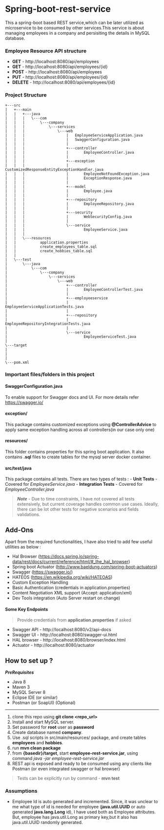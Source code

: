 
# Spring-boot-rest-service

This a spring-boot based REST service,which can be later utilized as microservice to be consumed by other services.This service is about managing employees in a company and persisiting the details in MySQL database.

### Employee Resource API structure
- **GET** - http://localhost:8080/api/employees
- **GET** - http://localhost:8080/api/employees/{id}
- **POST** - http://localhost:8080/api/employees
- **PUT** - http://localhost:8080/api/employees/{id}
- **DELETE** - http://localhost:8080/api/employees/{id}


### Project Structure 
```
+---src
|   +---main      
|   |   +---java
|   |   |   \---com
|   |   |       \---company
|   |   |           \---services
|   |   |               \---web
|   |   |                   |   EmployeeServiceApplication.java
|   |   |                   |   SwaggerConfiguration.java
|   |   |                   |   
|   |   |                   +---controller
|   |   |                   |       EmployeeController.java
|   |   |                   |       
|   |   |                   +---exception
|   |   |                   |       CustomizedResponseEntityExceptionHandler.java
|   |   |                   |       EmployeeNotFoundException.java
|   |   |                   |       ExceptionResponse.java
|   |   |                   |       
|   |   |                   +---model
|   |   |                   |       Employee.java
|   |   |                   |       
|   |   |                   +---repository
|   |   |                   |       EmployeeRepository.java
|   |   |                   |  
|   |   |                   +---security
|   |   |                   |       WebSecurityConfig.java
|   |   |                   |     
|   |   |                   \---service
|   |   |                           EmployeeService.java
|   |   |                           
|   |   \---resources
|   |           application.properties
|   |           create_employees_table.sql
|   |           create_hobbies_table.sql
|   |           
|   \---test
|       \---java
|           \---com
|               \---company
|                   \---services
|                       \---web
|                           +---controller
|                           |       EmployeeControllerTest.java
|                           |       
|                           +---employeeservice
|                           |       EmployeeServiceApplicationTests.java
|                           |
|                           +---repository
|                           |       EmployeeRepositoryIntegrationTests.java
|                           |              
|                           \---service
|                                   EmployeeServiceTest.java
|                                   
\---target
|
|
|
\---pom.xml
 ```

### Important files/folders in this project

#### **SwaggerConfiguration.java**
To enable support for Swagger docs and UI. For more details refer https://swagger.io/
 
####  **exception/**
 This package contains customized exceptions using **@ControllerAdvice** to apply same exception handling across all controllers(in our case only one)

#### **resources/**
This folder contains properties for this spring boot application. It also contains **.sql** files to create tables for the mysql server docker container.

#### **src/test/java**
This package contains all tests. There are two types of tests :
	- **Unit Tests** - Covered for *EmployeeService.java*
	- **Integration Tests** - Covered for *EmployeeController.java*
> ***Note*** - Due to time constraints, I have not covered all tests extensively, but current coverage handles common use cases. Ideally, there can be lot other tests for negative scenarios and fields validations.

## Add-Ons
Apart from the required functionalities, I have also tried to add few useful utilities as below :
-	Hal Browser (https://docs.spring.io/spring-data/rest/docs/current/reference/html/#_the_hal_browser)
-	Spring boot Actuator (http://www.baeldung.com/spring-boot-actuators)
-	Swagger (https://swagger.io/)
-	HATEOS (https://en.wikipedia.org/wiki/HATEOAS)
-	Custom Exception Handling
-	Basic Authentication (credentials in application.properties)
-	Content Negotiation XML support (Accept: application/xml)
-	Dev Tools integration (Auto Server restart on change)

#### Some Key Endpoints
>Provide credentials from **application.properties** if asked
- Swagger API - http://localhost:8080/v2/api-docs
- Swagger UI - http://localhost:8080/swagger-ui.html
- HAL browser - http://localhost:8080/browser/index.html
- Actuator -  http://localhost:8080/actuator
 


## How to set up ?

***PreRequisites*** 
- Java 8
- Maven 3
- MySQL Server 8
- Eclipse IDE (or similar)
- Postman (or SoapUI) (Optional)
 -----
1. clone this repo using **git clone <repo_url>**
1. Install and start MySQL server.
2. Set password for **root** user as **password**
3. Create database named **company**.
4. Use .sql scripts in src/main/resources/ package, and create tables **employees** and **hobbies**.
5. run **mvn clean package**
6. from **{basedir}/target**, start **employee-rest-service.jar**, using command *java -jar employee-rest-service.jar*
7. REST api is exposed and ready to be consumed using any clients like Postman (or even integrated swagger or hal browser)

> Tests can be explicitly run by command - **mvn test**

### Assumptions
* Employee Id is auto generated and incremented. Since, it was unclear to me what type of id is needed for employee (**java.util.UUID** or auto generated **java.lang.Long** id), I have used both as Employee attributes. But, employee has java.util.Long as primary key,but it also has java.util.UUID randomly generated.
